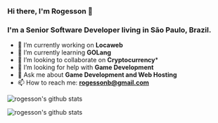 ### Hi there, I'm Rogesson 👋

### I'm a Senior Software Developer living in São Paulo, Brazil.

- 🔭 I’m currently working on **Locaweb**
- 🌱 I’m currently learning **GOLang**
- 👯 I’m looking to collaborate on **Cryptocurrency***
- 🤔 I’m looking for help with **Game Development**
- 💬 Ask me about **Game Development and Web Hosting**
- 📫 How to reach me: **rogessonb@gmail.com**

![rogesson's github stats](https://github-readme-stats.vercel.app/api/top-langs?username=rogesson&hide=html&layout=compact)

![rogesson's github stats](https://github-readme-stats.vercel.app/api?username=rogesson&show_icons=true)


